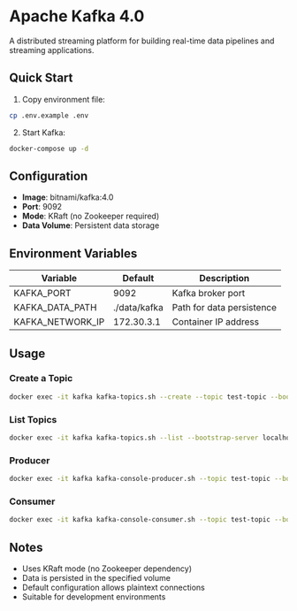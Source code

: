 # Apache Kafka 4.0

A distributed streaming platform for building real-time data pipelines and streaming applications.

## Quick Start

1. Copy environment file:
```bash
cp .env.example .env
```

2. Start Kafka:
```bash
docker-compose up -d
```

## Configuration

- **Image**: bitnami/kafka:4.0
- **Port**: 9092
- **Mode**: KRaft (no Zookeeper required)
- **Data Volume**: Persistent data storage

## Environment Variables

| Variable | Default | Description |
|----------|---------|-------------|
| KAFKA_PORT | 9092 | Kafka broker port |
| KAFKA_DATA_PATH | ./data/kafka | Path for data persistence |
| KAFKA_NETWORK_IP | 172.30.3.1 | Container IP address |

## Usage

### Create a Topic
```bash
docker exec -it kafka kafka-topics.sh --create --topic test-topic --bootstrap-server localhost:9092
```

### List Topics
```bash
docker exec -it kafka kafka-topics.sh --list --bootstrap-server localhost:9092
```

### Producer
```bash
docker exec -it kafka kafka-console-producer.sh --topic test-topic --bootstrap-server localhost:9092
```

### Consumer
```bash
docker exec -it kafka kafka-console-consumer.sh --topic test-topic --bootstrap-server localhost:9092 --from-beginning
```

## Notes

- Uses KRaft mode (no Zookeeper dependency)
- Data is persisted in the specified volume
- Default configuration allows plaintext connections
- Suitable for development environments
